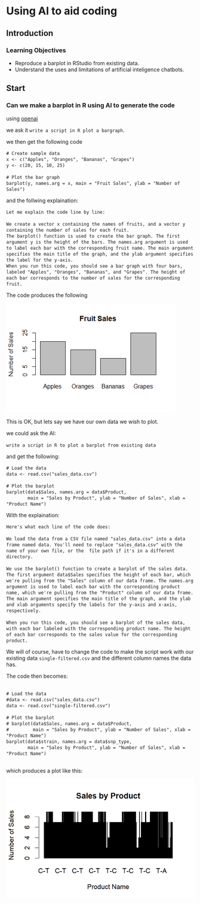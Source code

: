 # Using AI to aid coding

## Introduction

### Learning Objectives

- Reproduce a barplot in RStudio from existing data.
- Understand the uses and limitations of artificial inteligence chatbots.

## Start

### Can we make a barplot in R using AI to generate the code

using [openai](https://chat.openai.com/chat)

we ask it `write a script in R plot a bargraph`.

we then get the following code

```
# Create sample data
x <- c("Apples", "Oranges", "Bananas", "Grapes")
y <- c(20, 15, 10, 25)

# Plot the bar graph
barplot(y, names.arg = x, main = "Fruit Sales", ylab = "Number of Sales")
```
and the follwing explaination:

```
Let me explain the code line by line:

We create a vector x containing the names of fruits, and a vector y containing the number of sales for each fruit.
The barplot() function is used to create the bar graph. The first argument y is the height of the bars. The names.arg argument is used to label each bar with the corresponding fruit name. The main argument specifies the main title of the graph, and the ylab argument specifies the label for the y-axis.
When you run this code, you should see a bar graph with four bars, labeled "Apples", "Oranges", "Bananas", and "Grapes". The height of each bar corresponds to the number of sales for the corresponding fruit.

```
The code produces the following 


![](pics/openAI_barplot1.png)

This is OK, but lets say we have our own data we wish to plot.

we could ask the AI:

`write a script in R to plot a barplot from existing data`

and get the following:

```
# Load the data
data <- read.csv("sales_data.csv")

# Plot the barplot
barplot(data$Sales, names.arg = data$Product, 
        main = "Sales by Product", ylab = "Number of Sales", xlab = "Product Name")
```



With the explaination:

```
Here's what each line of the code does:

We load the data from a CSV file named "sales_data.csv" into a data frame named data. You'll need to replace "sales_data.csv" with the name of your own file, or the  file path if it's in a different directory.

We use the barplot() function to create a barplot of the sales data. The first argument data$Sales specifies the height of each bar, which we're pulling from the "Sales" column of our data frame. The names.arg argument is used to label each bar with the corresponding product name, which we're pulling from the "Product" column of our data frame. The main argument specifies the main title of the graph, and the ylab and xlab arguments specify the labels for the y-axis and x-axis, respectively.

When you run this code, you should see a barplot of the sales data, with each bar labeled with the corresponding product name. The height of each bar corresponds to the sales value for the corresponding product.

```

We will of course, have to change the code to make the script work with our existing data `single-filtered.csv` and the different column names the data has.

The code then becomes:

```

# Load the data
#data <- read.csv("sales_data.csv")
data <- read.csv("single-filtered.csv")

# Plot the barplot
# barplot(data$Sales, names.arg = data$Product, 
#         main = "Sales by Product", ylab = "Number of Sales", xlab = "Product Name")
barplot(data$strain, names.arg = data$snp_type, 
        main = "Sales by Product", ylab = "Number of Sales", xlab = "Product Name")


```

which produces a plot like this:

![](pics/openAI_barplot2.png)


